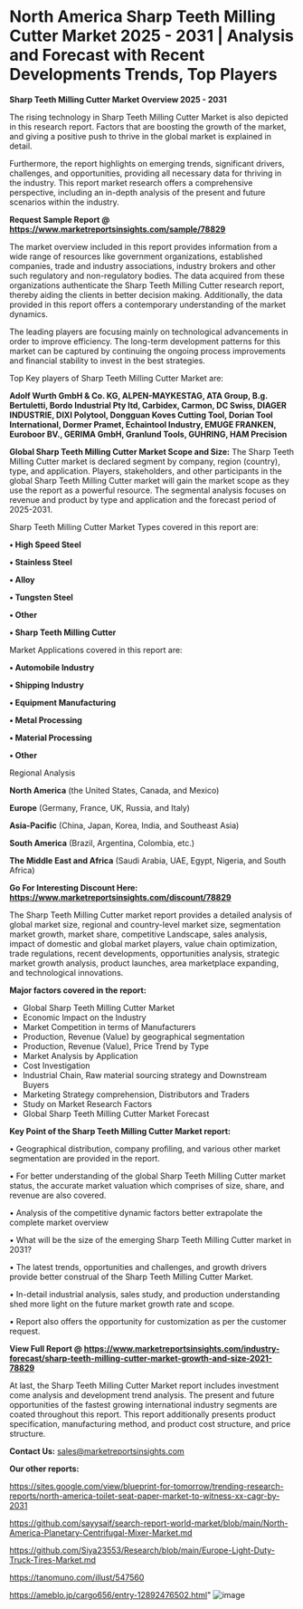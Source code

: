 # North America Sharp Teeth Milling Cutter Market 2025 - 2031 | Analysis and Forecast with Recent Developments Trends, Top Players

<Strong> Sharp Teeth Milling Cutter Market Overview 2025 - 2031</strong>

The rising technology in Sharp Teeth Milling Cutter Market is also depicted in this research report. Factors that are boosting the growth of the market, and giving a positive push to thrive in the global market is explained in detail.

Furthermore, the report highlights on emerging trends, significant drivers, challenges, and opportunities, providing all necessary data for thriving in the industry. This report market research offers a comprehensive perspective, including an in-depth analysis of the present and future scenarios within the industry.

<strong>Request Sample Report @ <a href=https://www.marketreportsinsights.com/sample/78829>https://www.marketreportsinsights.com/sample/78829</a></strong>

The market overview included in this report provides information from a wide range of resources like government organizations, established companies, trade and industry associations, industry brokers and other such regulatory and non-regulatory bodies. The data acquired from these organizations authenticate the Sharp Teeth Milling Cutter research report, thereby aiding the clients in better decision making. Additionally, the data provided in this report offers a contemporary understanding of the market dynamics.

The leading players are focusing mainly on technological advancements in order to improve efficiency. The long-term development patterns for this market can be captured by continuing the ongoing process improvements and financial stability to invest in the best strategies.

Top Key players of Sharp Teeth Milling Cutter Market are:

<strong>Adolf Wurth GmbH & Co. KG, ALPEN-MAYKESTAG, ATA Group, B.g. Bertuletti, Bordo Industrial Pty ltd, Carbidex, Carmon, DC Swiss, DIAGER INDUSTRIE, DIXI Polytool, Dongguan Koves Cutting Tool, Dorian Tool International, Dormer Pramet, Echaintool Industry, EMUGE FRANKEN, Euroboor BV., GERIMA GmbH, Granlund Tools, GUHRING, HAM Precision</strong>

<strong><b>Global Sharp Teeth Milling Cutter Market Scope and Size:</b></strong>
The Sharp Teeth Milling Cutter market is declared segment by company, region (country), type, and application. Players, stakeholders, and other participants in the global Sharp Teeth Milling Cutter market will gain the market scope as they use the report as a powerful resource. The segmental analysis focuses on revenue and product by type and application and the forecast period of 2025-2031.

Sharp Teeth Milling Cutter Market Types covered in this report are:

<strong>• High Speed Steel

• Stainless Steel

• Alloy

• Tungsten Steel

• Other

• Sharp Teeth Milling Cutter</strong>

Market Applications covered in this report are:

<strong>• Automobile Industry

• Shipping Industry

• Equipment Manufacturing

• Metal Processing

• Material Processing

• Other</strong> 

Regional Analysis

<strong>North America</strong> (the United States, Canada, and Mexico)

<strong>Europe</strong> (Germany, France, UK, Russia, and Italy)

<strong>Asia-Pacific</strong> (China, Japan, Korea, India, and Southeast Asia)

<strong>South America</strong> (Brazil, Argentina, Colombia, etc.)

<strong>The Middle East and Africa</strong> (Saudi Arabia, UAE, Egypt, Nigeria, and South Africa)

<strong>Go For Interesting Discount Here: <a href=https://www.marketreportsinsights.com/discount/78829>https://www.marketreportsinsights.com/discount/78829</a></strong>

The Sharp Teeth Milling Cutter market report provides a detailed analysis of global market size, regional and country-level market size, segmentation market growth, market share, competitive Landscape, sales analysis, impact of domestic and global market players, value chain optimization, trade regulations, recent developments, opportunities analysis, strategic market growth analysis, product launches, area marketplace expanding, and technological innovations.

<strong><b>Major factors covered in the report:</b></strong>
<ul>
  <li>Global Sharp Teeth Milling Cutter Market </li>
  <li>Economic Impact on the Industry</li>
  <li>Market Competition in terms of Manufacturers</li>
  <li>Production, Revenue (Value) by geographical segmentation</li>
  <li>Production, Revenue (Value), Price Trend by Type</li>
  <li>Market Analysis by Application</li>
  <li>Cost Investigation</li>
  <li>Industrial Chain, Raw material sourcing strategy and Downstream Buyers</li>
  <li>Marketing Strategy comprehension, Distributors and Traders</li>
  <li>Study on Market Research Factors</li>
  <li>Global Sharp Teeth Milling Cutter Market Forecast</li>
</ul>

<strong><b>Key Point of the Sharp Teeth Milling Cutter Market report:</b></strong>

• Geographical distribution, company profiling, and various other market segmentation are provided in the report.

• For better understanding of the global Sharp Teeth Milling Cutter market status, the accurate market valuation which comprises of size, share, and revenue are also covered.

• Analysis of the competitive dynamic factors better extrapolate the complete market overview

• What will be the size of the emerging Sharp Teeth Milling Cutter market in 2031?

• The latest trends, opportunities and challenges, and growth drivers provide better construal of the Sharp Teeth Milling Cutter Market.

• In-detail industrial analysis, sales study, and production understanding shed more light on the future market growth rate and scope.

• Report also offers the opportunity for customization as per the customer request.

<strong><b>View Full Report @ <a href=https://www.marketreportsinsights.com/industry-forecast/sharp-teeth-milling-cutter-market-growth-and-size-2021-78829>https://www.marketreportsinsights.com/industry-forecast/sharp-teeth-milling-cutter-market-growth-and-size-2021-78829</a></b></strong>


At last, the Sharp Teeth Milling Cutter Market report includes investment come analysis and development trend analysis. The present and future opportunities of the fastest growing international industry segments are coated throughout this report. This report additionally presents product specification, manufacturing method, and product cost structure, and price structure.

<strong>Contact Us:</strong>
sales@marketreportsinsights.com

<strong>Our other reports:</strong>

<a href=https://sites.google.com/view/blueprint-for-tomorrow/trending-research-reports/north-america-toilet-seat-paper-market-to-witness-xx-cagr-by-2031>https://sites.google.com/view/blueprint-for-tomorrow/trending-research-reports/north-america-toilet-seat-paper-market-to-witness-xx-cagr-by-2031</a>

<a href=https://github.com/sayysaif/search-report-world-market/blob/main/North-America-Planetary-Centrifugal-Mixer-Market.md>https://github.com/sayysaif/search-report-world-market/blob/main/North-America-Planetary-Centrifugal-Mixer-Market.md</a>

<a href=https://github.com/Siya23553/Research/blob/main/Europe-Light-Duty-Truck-Tires-Market.md>https://github.com/Siya23553/Research/blob/main/Europe-Light-Duty-Truck-Tires-Market.md</a>

<a href=https://tanomuno.com/illust/547560>https://tanomuno.com/illust/547560</a>

<a href=https://ameblo.jp/cargo656/entry-12892476502.html>https://ameblo.jp/cargo656/entry-12892476502.html</a>"
![image](https://github.com/user-attachments/assets/b5cceadc-53b5-4ca4-b96f-c97c62b94beb)
